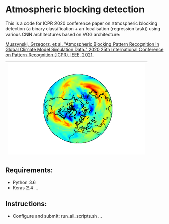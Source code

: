 # Atmospheric blocking detection

This is a code for ICPR 2020 conference paper on atmospheric blocking detection (a binary classification + an localisation (regression task)) using various CNN architectures based on VGG architecture:

[Muszynski, Grzegorz, et al. "Atmospheric Blocking Pattern Recognition in Global Climate Model Simulation Data." 2020 25th International Conference on Pattern Recognition (ICPR). IEEE, 2021.](https://ieeexplore.ieee.org/abstract/document/9412736)

| ![atmospheric blocking](out.gif) |
| :--: |

Requirements: 
-------------
* Python 3.6
* Keras 2.4
...

Instructions:
-------------
* Configure and submit: run_all_scripts.sh
...